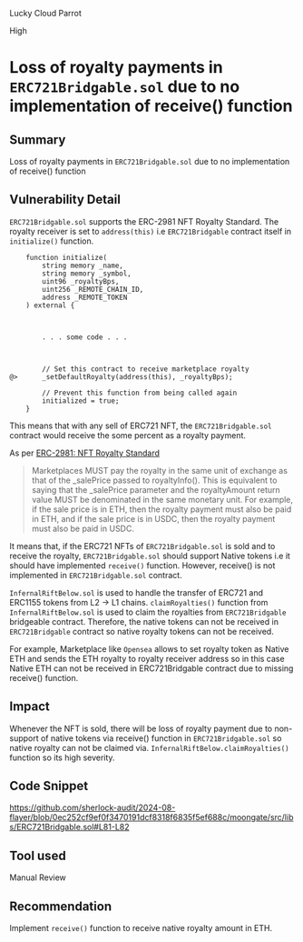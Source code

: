 Lucky Cloud Parrot

High

# Loss of royalty payments in `ERC721Bridgable.sol` due to no implementation of receive() function

## Summary
Loss of royalty payments in `ERC721Bridgable.sol` due to no implementation of receive() function

## Vulnerability Detail
`ERC721Bridgable.sol` supports the ERC-2981 NFT Royalty Standard. The royalty receiver is set to `address(this)` i.e `ERC721Bridgable` contract itself in `initialize()` function.

```solidity
    function initialize(
        string memory _name,
        string memory _symbol,
        uint96 _royaltyBps,
        uint256 _REMOTE_CHAIN_ID,
        address _REMOTE_TOKEN
    ) external {
    
    
    
        . . . some code . . .
        
        
        
        // Set this contract to receive marketplace royalty
@>      _setDefaultRoyalty(address(this), _royaltyBps);

        // Prevent this function from being called again
        initialized = true;
    }
```

This means that with any sell of ERC721 NFT, the `ERC721Bridgable.sol` contract would receive the some percent as a royalty payment.

As per [ERC-2981: NFT Royalty Standard](https://eips.ethereum.org/EIPS/eip-2981)

> Marketplaces MUST pay the royalty in the same unit of exchange as that of the _salePrice passed to royaltyInfo(). This is equivalent to saying that the _salePrice parameter and the royaltyAmount return value MUST be denominated in the same monetary unit. For example, if the sale price is in ETH, then the royalty payment must also be paid in ETH, and if the sale price is in USDC, then the royalty payment must also be paid in USDC.

It means that, if the ERC721 NFTs of `ERC721Bridgable.sol` is sold and to receive the royalty, `ERC721Bridgable.sol` should support Native tokens i.e it should have implemented `receive()` function. However, receive() is not implemented in `ERC721Bridgable.sol` contract.

`InfernalRiftBelow.sol` is used to handle the transfer of ERC721 and ERC1155 tokens from L2 -> L1 chains. `claimRoyalties()` function from `InfernalRiftBelow.sol` is used to claim the royalties from `ERC721Bridgable` bridgeable contract. Therefore, the native tokens can  not be received in `ERC721Bridgable` contract so native royalty tokens can not be received. 

For example, Marketplace like `Opensea` allows to set royalty token as Native ETH and sends the ETH royalty to royalty receiver address so in this case Native ETH can not be received in ERC721Bridgable contract due to missing receive() function.

## Impact
Whenever the NFT is sold, there will be loss of royalty payment due to non-support of native tokens via receive() function in `ERC721Bridgable.sol` so native royalty can not be claimed via. `InfernalRiftBelow.claimRoyalties()` function so its high severity.

## Code Snippet
https://github.com/sherlock-audit/2024-08-flayer/blob/0ec252cf9ef0f3470191dcf8318f6835f5ef688c/moongate/src/libs/ERC721Bridgable.sol#L81-L82

## Tool used
Manual Review

## Recommendation
Implement `receive()` function to receive native royalty amount in ETH.